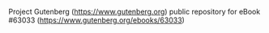 Project Gutenberg (https://www.gutenberg.org) public repository for
eBook #63033 (https://www.gutenberg.org/ebooks/63033)
